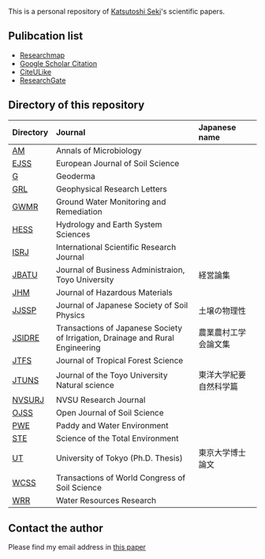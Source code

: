 This is a personal repository of [Katsutoshi Seki](http://www2.toyo.ac.jp/~seki_k/en/)'s scientific papers.

## Pulibcation list
- [Researchmap](http://researchmap.jp/sekik/)
- [Google Scholar Citation](http://scholar.google.com/citations?user=Gs_ABawAAAAJ)
- [CiteULike](http://www.citeulike.org/user/seki/tag/myself/order/year,desc,)
- [ResearchGate](http://www.researchgate.net/profile/Katsutoshi_Seki/)

## Directory of this repository

| Directory | Journal | Japanese name |
|:--|:--|:--|
| [AM](AM/) | Annals of Microbiology | |
| [EJSS](EJSS/) | European Journal of Soil Science | |
| [G](G/) | Geoderma | |
| [GRL](GRL/) | Geophysical Research Letters | |
| [GWMR](GWMR/) | Ground Water Monitoring and Remediation | |
| [HESS](HESS/) | Hydrology and Earth System Sciences | |
| [ISRJ](ISRJ/) | International Scientific Research Journal | |
| [JBATU](JBATU/) | Journal of Business Administraion, Toyo University | 経営論集 |
| [JHM](JHM/) | Journal of Hazardous Materials | |
| [JJSSP](JJSSP/) | Journal of Japanese Society of Soil Physics | 土壌の物理性 |
| [JSIDRE](JSIDRE/) | Transactions of Japanese Society of Irrigation, Drainage and Rural Engineering | 農業農村工学会論文集 |
| [JTFS](JTFS/) | Journal of Tropical Forest Science | |
| [JTUNS](JTUNS/) | Journal of the Toyo University Natural science | 東洋大学紀要自然科学篇 |
| [NVSURJ](NVSURJ/) | NVSU Research Journal | |
| [OJSS](OJSS/) | Open Journal of Soil Science | |
| [PWE](PWE/) | Paddy and Water Environment | |
| [STE](STE/) | Science of the Total Environment | |
| [UT](UT/) | University of Tokyo (Ph.D. Thesis) | 東京大学博士論文 |
| [WCSS](WCSS/) | Transactions of World Congress of Soil Science | |
| [WRR](WRR/) | Water Resources Research | |

## Contact the author
Please find my email address in [this paper](http://dx.doi.org/10.1016/j.geoderma.2015.02.013)
